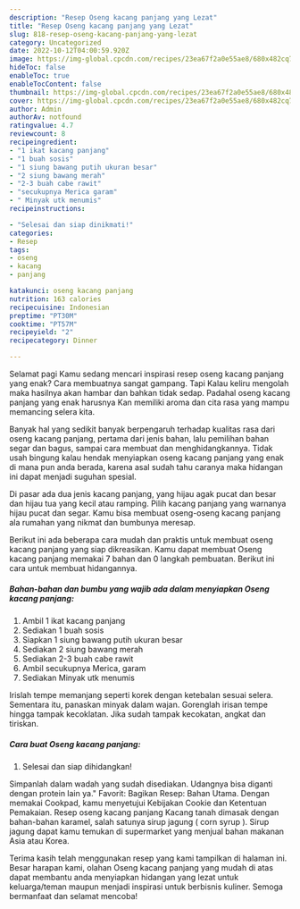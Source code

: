 ```yaml
---
description: "Resep Oseng kacang panjang yang Lezat"
title: "Resep Oseng kacang panjang yang Lezat"
slug: 818-resep-oseng-kacang-panjang-yang-lezat
category: Uncategorized
date: 2022-10-12T04:00:59.920Z
image: https://img-global.cpcdn.com/recipes/23ea67f2a0e55ae8/680x482cq70/oseng-kacang-panjang-foto-resep-utama.jpg
hideToc: false
enableToc: true
enableTocContent: false
thumbnail: https://img-global.cpcdn.com/recipes/23ea67f2a0e55ae8/680x482cq70/oseng-kacang-panjang-foto-resep-utama.jpg
cover: https://img-global.cpcdn.com/recipes/23ea67f2a0e55ae8/680x482cq70/oseng-kacang-panjang-foto-resep-utama.jpg
author: Admin
authorAv: notfound
ratingvalue: 4.7
reviewcount: 8
recipeingredient:
- "1 ikat kacang panjang"
- "1 buah sosis"
- "1 siung bawang putih ukuran besar"
- "2 siung bawang merah"
- "2-3 buah cabe rawit"
- "secukupnya Merica garam"
- " Minyak utk menumis"
recipeinstructions:

- "Selesai dan siap dinikmati!"
categories:
- Resep
tags:
- oseng
- kacang
- panjang

katakunci: oseng kacang panjang 
nutrition: 163 calories
recipecuisine: Indonesian
preptime: "PT30M"
cooktime: "PT57M"
recipeyield: "2"
recipecategory: Dinner

---
```



Selamat pagi Kamu sedang mencari inspirasi resep oseng kacang panjang yang enak? Cara membuatnya sangat gampang. Tapi Kalau keliru mengolah maka hasilnya akan hambar dan bahkan tidak sedap. Padahal oseng kacang panjang yang enak harusnya Kan memiliki aroma dan cita rasa yang mampu memancing selera kita.


Banyak hal yang sedikit banyak berpengaruh terhadap kualitas rasa dari oseng kacang panjang, pertama dari jenis bahan, lalu pemilihan bahan segar dan bagus, sampai cara membuat dan menghidangkannya. Tidak usah bingung kalau hendak menyiapkan oseng kacang panjang yang enak di mana pun anda berada, karena asal sudah tahu caranya maka hidangan ini dapat menjadi suguhan spesial.

Di pasar ada dua jenis kacang panjang, yang hijau agak pucat dan besar dan hijau tua yang kecil atau ramping. Pilih kacang panjang yang warnanya hijau pucat dan segar. Kamu bisa membuat oseng-oseng kacang panjang ala rumahan yang nikmat dan bumbunya meresap.


Berikut ini ada beberapa cara mudah dan praktis untuk membuat oseng kacang panjang yang siap dikreasikan. Kamu dapat membuat Oseng kacang panjang memakai 7 bahan dan 0 langkah pembuatan. Berikut ini cara untuk membuat hidangannya.

<!--inarticleads1-->

##### Bahan-bahan dan bumbu yang wajib ada dalam menyiapkan Oseng kacang panjang:

1. Ambil 1 ikat kacang panjang
1. Sediakan 1 buah sosis
1. Siapkan 1 siung bawang putih ukuran besar
1. Sediakan 2 siung bawang merah
1. Sediakan 2-3 buah cabe rawit
1. Ambil secukupnya Merica, garam
1. Sediakan  Minyak utk menumis


Irislah tempe memanjang seperti korek dengan ketebalan sesuai selera. Sementara itu, panaskan minyak dalam wajan. Gorenglah irisan tempe hingga tampak kecoklatan. Jika sudah tampak kecokatan, angkat dan tiriskan. 

<!--inarticleads2-->

##### Cara buat Oseng kacang panjang:


1. Selesai dan siap dihidangkan!

Simpanlah dalam wadah yang sudah disediakan. Udangnya bisa diganti dengan protein lain ya.&#34; Favorit: Bagikan Resep: Bahan Utama. Dengan memakai Cookpad, kamu menyetujui Kebijakan Cookie dan Ketentuan Pemakaian. Resep oseng kacang panjang Kacang tanah dimasak dengan bahan-bahan karamel, salah satunya sirup jagung ( corn syrup ). Sirup jagung dapat kamu temukan di supermarket yang menjual bahan makanan Asia atau Korea. 

Terima kasih telah menggunakan resep yang kami tampilkan di halaman ini. Besar harapan kami, olahan Oseng kacang panjang yang mudah di atas dapat membantu anda menyiapkan hidangan yang lezat untuk keluarga/teman maupun menjadi inspirasi untuk berbisnis kuliner. Semoga bermanfaat dan selamat mencoba!
